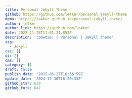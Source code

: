 ```yaml
---
title: Personal Jekyll Theme
github: https://github.com/le4ker/personal-jekyll-theme
demo: https://le4ker.github.io/personal-jekyll-theme/
author: le4ker
author_link: https://github.com/le4ker
date: 2023-11-28T11:01:31.853Z
description: ':bowtie: { Personal } Jekyll theme'
ssg:
  - Jekyll
css: []
ui: []
cms: []
category: []
draft: false
publish_date: '2015-06-27T16:56:59Z'
update_date: '2024-12-30T16:20:33Z'
github_star: 630
github_fork: 647
---
```

